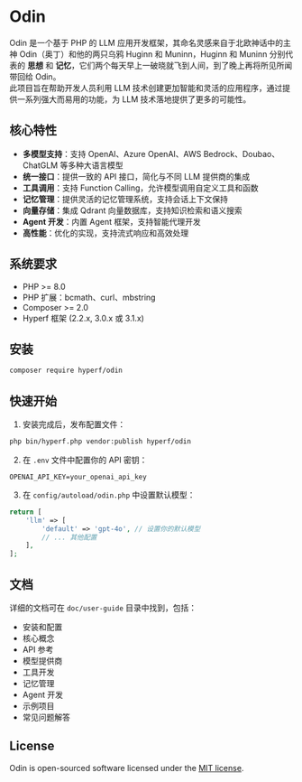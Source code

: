 # Odin

Odin 是一个基于 PHP 的 LLM 应用开发框架，其命名灵感来自于北欧神话中的主神 Odin（奥丁）和他的两只乌鸦 Huginn 和 Muninn，Huginn 和 Muninn 分别代表的 **思想** 和 **记忆**，它们两个每天早上一破晓就飞到人间，到了晚上再将所见所闻带回给 Odin。    
此项目旨在帮助开发人员利用 LLM 技术创建更加智能和灵活的应用程序，通过提供一系列强大而易用的功能，为 LLM 技术落地提供了更多的可能性。

## 核心特性

- **多模型支持**：支持 OpenAI、Azure OpenAI、AWS Bedrock、Doubao、ChatGLM 等多种大语言模型
- **统一接口**：提供一致的 API 接口，简化与不同 LLM 提供商的集成
- **工具调用**：支持 Function Calling，允许模型调用自定义工具和函数
- **记忆管理**：提供灵活的记忆管理系统，支持会话上下文保持
- **向量存储**：集成 Qdrant 向量数据库，支持知识检索和语义搜索
- **Agent 开发**：内置 Agent 框架，支持智能代理开发
- **高性能**：优化的实现，支持流式响应和高效处理

## 系统要求

- PHP >= 8.0
- PHP 扩展：bcmath、curl、mbstring
- Composer >= 2.0
- Hyperf 框架 (2.2.x, 3.0.x 或 3.1.x)

## 安装

```bash
composer require hyperf/odin
```

## 快速开始

1. 安装完成后，发布配置文件：

```bash
php bin/hyperf.php vendor:publish hyperf/odin
```

2. 在 `.env` 文件中配置你的 API 密钥：

```
OPENAI_API_KEY=your_openai_api_key
```

3. 在 `config/autoload/odin.php` 中设置默认模型：

```php
return [
    'llm' => [
        'default' => 'gpt-4o', // 设置你的默认模型
        // ... 其他配置
    ],
];
```

## 文档

详细的文档可在 `doc/user-guide` 目录中找到，包括：
- 安装和配置
- 核心概念
- API 参考
- 模型提供商
- 工具开发
- 记忆管理
- Agent 开发
- 示例项目
- 常见问题解答

## License

Odin is open-sourced software licensed under the [MIT license](https://github.com/hyperf/odin/blob/master/LICENSE).
